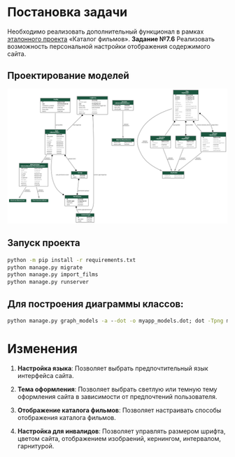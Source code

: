 # Постановка задачи

Необходимо реализовать дополнительный функционал в рамках [эталонного проекта](https://devel.mephi.ru/aialeksandrov/filmbase2024) «Каталог фильмов».
**Задание №7.6** Реализовать возможность персональной настройки отображения содержимого сайта.

## Проектирование моделей

![Wagtail class diagram](myapp_models.png)

## Запуск проекта

~~~cmd
python -m pip install -r requirements.txt
python manage.py migrate
python manage.py import_films
python manage.py runserver
~~~

## Для построения диаграммы классов:

~~~cmd
python manage.py graph_models -a --dot -o myapp_models.dot; dot -Tpng myapp_models.dot -omyapp_models.png; rm -rf myapp_models.dot
~~~

# Изменения

1. **Настройка языка**: Позволяет выбрать предпочтительный язык интерфейса сайта.
   
2. **Тема оформления**: Позволяет выбрать светлую или темную тему оформления сайта в зависимости от предпочтений пользователя.

3. **Отображение каталога фильмов**: Позволяет настраивать способы отображения каталога фильмов.

4. **Настройка для инвалидов**: Позволяет управлять размером шрифта, цветом сайта, отображением изобраений, кернингом, интервалом, гарнитурой.